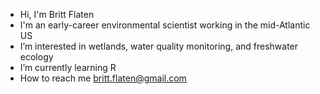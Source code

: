 - Hi, I'm Britt Flaten
- I'm an early-career environmental scientist working in the mid-Atlantic US
- I’m interested in wetlands, water quality monitoring, and freshwater ecology
- I’m currently learning R
- How to reach me britt.flaten@gmail.com 

<!---
bkflat/bkflat is a ✨ special ✨ repository because its `README.md` (this file) appears on your GitHub profile.
You can click the Preview link to take a look at your changes.
--->
